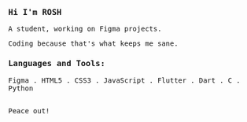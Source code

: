 <samp>
  <h3>Hi I'm ROSH</h3>
  A student, working on Figma projects.<p>
  Coding because that's what keeps me sane.
<h3>
Languages and Tools:
</h3>
  Figma .
  HTML5 .
  CSS3 .
  JavaScript .
  Flutter .
  Dart .
  C .
  Python
  
  
  
<p><br>
  Peace out!
</samp>
